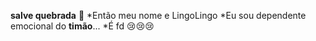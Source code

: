 **salve quebrada** 👋
*Então meu nome e LingoLingo
*Eu sou dependente emocional do **timão**...
*É fd 😢😢😢      
